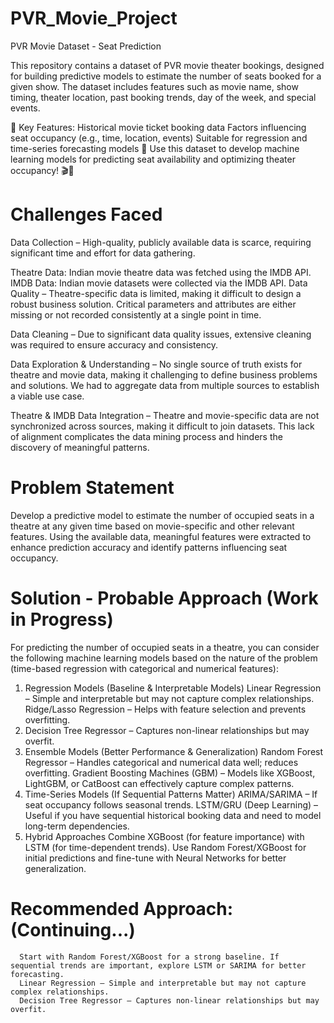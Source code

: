 # PVR_Movie_Project
PVR Movie Dataset - Seat Prediction

This repository contains a dataset of PVR movie theater bookings, designed for building predictive models to estimate the number of seats booked for a given show. The dataset includes features such as movie name, show timing, theater location, past booking trends, day of the week, and special events.

🔹 Key Features:
Historical movie ticket booking data
Factors influencing seat occupancy (e.g., time, location, events)
Suitable for regression and time-series forecasting models
📌 Use this dataset to develop machine learning models for predicting seat availability and optimizing theater occupancy! 🎬🍿

# Challenges Faced
Data Collection – High-quality, publicly available data is scarce, requiring significant time and effort for data gathering.

Theatre Data: Indian movie theatre data was fetched using the IMDB API.
IMDB Data: Indian movie datasets were collected via the IMDB API.
Data Quality – Theatre-specific data is limited, making it difficult to design a robust business solution. Critical parameters and attributes are either missing or not recorded consistently at a single point in time.

Data Cleaning – Due to significant data quality issues, extensive cleaning was required to ensure accuracy and consistency.

Data Exploration & Understanding – No single source of truth exists for theatre and movie data, making it challenging to define business problems and solutions. We had to aggregate data from multiple sources to establish a viable use case.

Theatre & IMDB Data Integration – Theatre and movie-specific data are not synchronized across sources, making it difficult to join datasets. This lack of alignment complicates the data mining process and hinders the discovery of meaningful patterns.

# Problem Statement
Develop a predictive model to estimate the number of occupied seats in a theatre at any given time based on movie-specific and other relevant features. Using the available data, meaningful features were extracted to enhance prediction accuracy and identify patterns influencing seat occupancy.

# Solution - Probable Approach (Work in Progress)
For predicting the number of occupied seats in a theatre, you can consider the following machine learning models based on the nature of the problem (time-based regression with categorical and numerical features):

1. Regression Models (Baseline & Interpretable Models)
      Linear Regression – Simple and interpretable but may not capture complex relationships.
      Ridge/Lasso Regression – Helps with feature selection and prevents overfitting.
2. Decision Tree Regressor – Captures non-linear relationships but may overfit.
3. Ensemble Models (Better Performance & Generalization)
      Random Forest Regressor – Handles categorical and numerical data well; reduces overfitting.
      Gradient Boosting Machines (GBM) – Models like XGBoost, LightGBM, or CatBoost can effectively capture complex patterns.
4. Time-Series Models (If Sequential Patterns Matter)
      ARIMA/SARIMA – If seat occupancy follows seasonal trends.
      LSTM/GRU (Deep Learning) – Useful if you have sequential historical booking data and need to model long-term dependencies.
5. Hybrid Approaches
      Combine XGBoost (for feature importance) with LSTM (for time-dependent trends).
      Use Random Forest/XGBoost for initial predictions and fine-tune with Neural Networks for better generalization.
# Recommended Approach: (Continuing...)
      Start with Random Forest/XGBoost for a strong baseline. If sequential trends are important, explore LSTM or SARIMA for better forecasting.
      Linear Regression – Simple and interpretable but may not capture complex relationships.
      Decision Tree Regressor – Captures non-linear relationships but may overfit.
